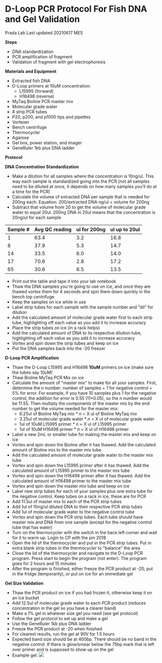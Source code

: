 # D-Loop PCR Protocol For Fish DNA and Gel Validation

Prada Lab
Last updated 20210617 MES

**Steps**

- DNA standardization
- PCR amplification of fragment
- Validation of fragment with gel electrophoresis

**Materials and Equipment**

- Extracted fish DNA
- D-Loop primers at 10uM concentration:
  - L15995 (forward)
  - H16498 (reverse)
- MyTaq Bioline PCR master mix
- Molecular grade water
- 8 strip PCR tubes
- P20, p200, and p1000 tips and pipettes
- Vortexer
- Bench centrifuge
- Thermocycler
- Agarose
- Gel box, power station, and imager
- GeneRuler 1kb plus DNA ladder

**Protocol**

**DNA Concentration Standardization**

- Make a dilution for all samples where the concentration is 10ng/ul. This way each sample is standardized going into the PCR (not all samples need to be diluted at once, it depends on how many samples you&#39;ll do at a time for the PCR)
- Calculate the volume of extracted DNA per sample that is needed for 200ng each. Equation: 200/extracted DNA ng/ul = volume for 200ng
- Subtract that volume from 20 to get the volume of molecular grade water to equal 20ul. 200ng DNA in 20ul means that the concentration is 20ng/ul for each sample

| **Sample #** | **Avg QC reading** | **ul for 200ng** | **ul up to 20ul** |
| --- | --- | --- | --- |
| 1 | 63.4 | 3.2 | 16.8 |
| 8 | 37.9 | 5.3 | 14.7 |
| 14 | 33.5 | 6.0 | 14.0 |
| 17 | 70.6 | 2.8 | 17.2 |
| 65 | 30.6 | 6.5 | 13.5 |

- Print out the table and tape it into your lab notebook
- Thaw the DNA samples you&#39;re going to use on ice, and once they are thawed vortex them for 4 seconds and spin them down quickly in the bench top centrifuge
- Keep the samples on ice while in use
- Label strip tubes for each sample with the sample number and &quot;dil&quot; for dilution
- Add the calculated amount of molecular grade water first to each strip tube, highlighting off each value as you add it to increase accuracy
- Place the strip tubes on ice (in a rack helps)
- Add the calculated amount of DNA to its respective dilution tube, highlighting off each value as you add it to increase accuracy
- Vortex and spin down the strip tubes and keep on ice
- Put the DNA samples back into the -20 freezer

**D-Loop PCR Amplification**

- Thaw the D-Loop L15995 and H16498 **10uM** primers on ice (make sure the tubes say 10uM)
- Thaw Bioline MyTaq PCR Mix on ice
- Calculate the amount of &quot;master mix&quot; to make for all your samples. First, determine the _n_ number: number of samples + 1 for negative control + 5% for error. For example, if you have 10 samples plus 1 for the negative control, the addition for error is 0.55 (11\*0.05), so the _n_ number would be 11.55. Then multiply the components of the master mix by the end number to get the volume needed for the master mix:
  - 6.25ul of Bioline MyTaq mix \* _n_ = X ul of Bioline MyTaq mix
  - 3.25ul of molecular grade water \* _n_ = X ul of molecular grade water
  - 1ul of 10uM L15995 primer \* _n_ = X ul of L15995 primer
  - 1ul of 10uM H16498 primer \* _n_ = X ul of H16498 primer
- Label a new 2mL or smaller tube for making the master mix and keep on ice
- Vortex and spin down the Bioline after it has thawed. Add the calculated amount of Bioline mix to the master mix tube
- Add the calculated amount of molecular grade water to the master mix tube
- Vortex and spin down the L15995 primer after it has thawed. Add the calculated amount of L15995 primer to the master mix tube
- Vortex and spin down the H16498 primer after it has thawed. Add the calculated amount of H16498 primer to the master mix tube
- Vortex and spin down the master mix tube and keep on ice
- Label new strip tubes for each of your samples plus one extra tube for the negative control. Keep tubes on a rack in ice, these are for PCR
- Add 11.5ul of master mix to each of the PCR strip tubes
- Add 1ul of 10ng/ul diluted DNA to their respective PCR strip tubes
- Add 1ul of molecular grade water to the negative control tube
- Vortex and spin down the PCR strip tubes. Each tube should have master mix and DNA from one sample (except for the negative control tube that has water)
- Turn on the thermocycler with the switch in the back left corner and wait for it to warm up. Login to CP with the pin 2018
- Open the lid of the thermocycler and put in the PCR strip tubes. Put in extra blank strip tubes in the thermocycler to &quot;balance&quot; the area
- Close the lid of the thermocycler and navigate to the D-Loop PCR program. Press start to begin the program (not enter). The program goes for 2 hours and 15 minutes
- After the program is finished, either freeze the PCR product at -20, put in the fridge (temporarily), or put on ice for an immediate gel

**Gel Size Validation**

- Thaw the PCR product on ice if you had frozen it, otherwise keep it on an ice bucket
- Add 12.5ul of molecular grade water to each PCR product (reduces concentration in the gel so you have a clearer band)
- Make a 1% gel in whatever size gel you need (see gel protocol)
- Follow the gel protocol to set up and make a gel
- Use the GeneRuler 1kb plus DNA ladder
- Freeze the PCR product at -20 when finished
- For clearest results, run the gel at 90V for 1.5 hours
- Expected band size should be at 400bp. There should be no band in the negative control. If there is glow/smear below the 75bp mark that is left over primer and is supposed to show up on the gel
- Example gel:
![](https://raw.githubusercontent.com/meschedl/PPP-Lab-Resources/master/images/Screen%20Shot%202021-08-09%20at%201.55.50%20PM.png)
